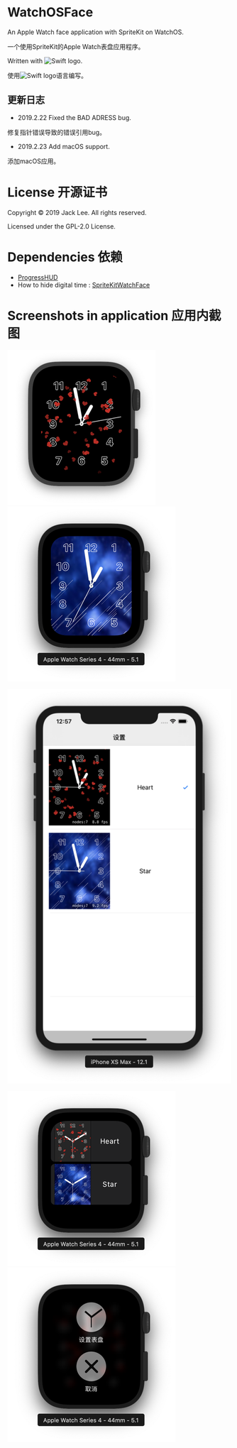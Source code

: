 # WatchOSFace
An Apple Watch face application with SpriteKit on WatchOS. 

一个使用SpriteKit的Apple Watch表盘应用程序。

Written with <img src="https://swift.org/assets/images/swift.svg" alt="Swift logo" height="20" >.

使用<img src="https://swift.org/assets/images/swift.svg" alt="Swift logo" height="20" >语言编写。

## 更新日志

* 2019.2.22 Fixed the BAD ADRESS bug.

修复指针错误导致的错误引用bug。

* 2019.2.23 Add macOS support.

添加macOS应用。


# License 开源证书
Copyright © 2019 Jack Lee. All rights reserved.

Licensed under the GPL-2.0 License.

# Dependencies 依赖
* [ProgressHUD](https://github.com/relatedcode/ProgressHUD)
* How to hide digital time : [SpriteKitWatchFace](https://github.com/steventroughtonsmith/SpriteKitWatchFace)

# Screenshots in application 应用内截图

![Heart theme](images/watch_heart_small.png)![Star theme](images/watch_star_small.png)

![Selector on phone](images/phone_small.png)

![Selector on watch](images/watch_select_small.png)![Menu on watch](images/watch_menu_small.png)


